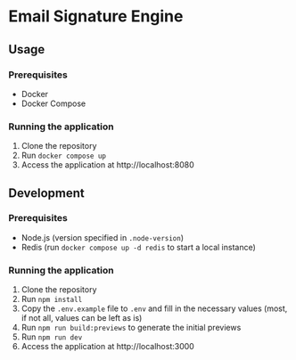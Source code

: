 # Email Signature Engine

## Usage

### Prerequisites

- Docker
- Docker Compose

### Running the application

1. Clone the repository
2. Run `docker compose up`
3. Access the application at http://localhost:8080

## Development

### Prerequisites

- Node.js (version specified in `.node-version`)
- Redis (run `docker compose up -d redis` to start a local instance)

### Running the application

1. Clone the repository
2. Run `npm install`
3. Copy the `.env.example` file to `.env` and fill in the necessary values (most, if not all, values can be left as is)
4. Run `npm run build:previews` to generate the initial previews
5. Run `npm run dev`
6. Access the application at http://localhost:3000
